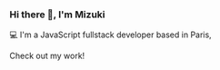 ### Hi there 👋, I'm Mizuki

:computer: I'm a JavaScript fullstack developer based in Paris, 

Check out my work!
